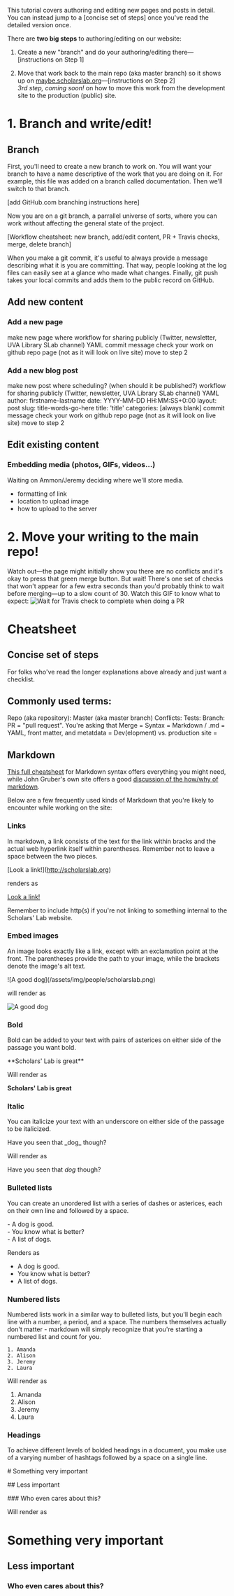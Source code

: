 This tutorial covers authoring and editing new pages and posts in detail. You can instead jump to a [concise set of steps] once you've read the detailed version once.

There are **two big steps** to authoring/editing on our website:
1. Create a new "branch" and do your authoring/editing there—[instructions on Step 1]

2. Move that work back to the main repo (aka master branch) so it shows up on [maybe.scholarslab.org](http://maybe.scholarslab.org)—[instructions on Step 2]  
*3rd step, coming soon!* on how to move this work from the development site to the production (public) site.

# 1. Branch and write/edit!
## Branch
First, you'll need to create a new branch to work on. You will want your branch to have a name descriptive of the work that you are doing on it. For example, this file was added on a branch called documentation. Then we'll switch to that branch. 

[add GitHub.com branching instructions here]

Now you are on a git branch, a parrallel universe of sorts, where you can work without affecting the general state of the project. 

[Workflow cheatsheet: new branch, add/edit content, PR + Travis checks, merge, delete branch]

When you make a git commit, it's useful to always provide a message describing what it is you are committing. That way, people looking at the log files can easily see at a glance who made what changes. Finally, git push takes your local commits and adds them to the public record on GitHub.

## Add new content

### Add a new page
make new page where
workflow for sharing publicly (Twitter, newsletter, UVA Library SLab channel)
YAML
commit message
check your work on github repo page (not as it will look on live site)
move to step 2

### Add a new blog post
make new post where
scheduling? (when should it be published?)
workflow for sharing publicly (Twitter, newsletter, UVA Library SLab channel)
YAML
	author: firstname-lastname
	date: YYYY-MM-DD HH:MM:SS+0:00
	layout: post
	slug: title-words-go-here
	title: 'title'
	categories: [always blank]
commit message
check your work on github repo page (not as it will look on live site)
move to step 2

## Edit existing content

### Embedding media (photos, GIFs, videos...)
Waiting on Ammon/Jeremy deciding where we'll store media.
- formatting of link  
- location to upload image  
- how to upload to the server  

# 2. Move your writing to the main repo!

Watch out—the page might initially show you there are no conflicts and it's okay to press that green merge button. But wait! There's one set of checks that won't appear for a few extra seconds than you'd probably think to wait before merging—up to a slow count of 30. Watch this GIF to know what to expect:
![Wait for Travis check to complete when doing a PR](docs-images/PR-wait-for-travis.gif)

# Cheatsheet
## Concise set of steps
For folks who've read the longer explanations above already and just want a checklist.

## Commonly used terms:
Repo (aka repository):
Master (aka master branch)
Conflicts:
Tests:
Branch:
PR = "pull request". You're asking that
Merge =
Syntax = 
Markdown / .md =
YAML, front matter, and metatdata =
Dev(elopment) vs. production site =

## Markdown
[This full cheatsheet](https://daringfireball.net/projects/markdown/syntax) for Markdown syntax offers everything you might need, while John Gruber's own site offers a good [discussion of the how/why of markdown](https://daringfireball.net/projects/markdown/).

Below are a few frequently used kinds of Markdown that you're likely to encounter while working on the site:

### Links 
In markdown, a link consists of the text for the link within bracks and the actual web hyperlink itself within parentheses. Remember not to leave a space between the two pieces.

\[Look a link!\](http://scholarslab.org)

renders as

[Look a link!](http://scholarslab.org)

Remember to include http(s) if you're not linking to something internal to the Scholars' Lab website.

### Embed images
An image looks exactly like a link, except with an exclamation point at the front. The parentheses provide the path to your image, while the brackets denote the image's alt text. 

!\[A good dog\](/assets/img/people/scholarslab.png)

will render as 

![A good dog](/assets/img/people/scholarslab.png)

### Bold

Bold can be added to your text with pairs of asterices on either side of the passage you want bold.

\*\*Scholars' Lab is great\*\*

Will render as

**Scholars' Lab is great**

### Italic

You can italicize your text with an underscore on either side of the passage to be italicized.

Have you seen that \_dog\_ though?

Will render as

Have you seen that _dog_ though?

### Bulleted lists

You can create an unordered list with a series of dashes or asterices, each on their own line and followed by a space.

\- A dog is good.  
\- You know what is better?  
\- A list of dogs.  
 
Renders as

- A dog is good.
- You know what is better?
- A list of dogs.

### Numbered lists

Numbered lists work in a similar way to bulleted lists, but you'll begin each line with a number, a period, and a space. The numbers themselves actually don't matter - markdown will simply recognize that you're starting a numbered list and count for you.


```
1. Amanda
2. Alison
3. Jeremy
2. Laura
```

Will render as 

1. Amanda
2. Alison
3. Jeremy
2. Laura

### Headings

To achieve different levels of bolded headings in a document, you make use of a varying number of hashtags followed by a space on a single line.

\# Something very important

\#\# Less important

\#\#\# Who even cares about this?

Will render as 

# Something very important

## Less important

### Who even cares about this?
